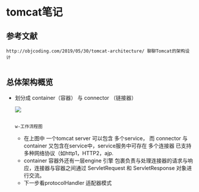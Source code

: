 # tomcat笔记

## 参考文献

```http
http://objcoding.com/2019/05/30/tomcat-architecture/ 聊聊Tomcat的架构设计


```



## 总体架构概览

- 划分成 container（容器） 与 connector （链接器）

  ![](https://raw.githubusercontent.com/objcoding/objcoding.github.io/master/images/tomcat_3.png)

    																	w-工作流程图						
  - 在上图中 一个tomcat server 可以包含 多个service， 而 connector 与 container 又包含在service中，service服务中可存在 多个连接器 已支持多种网络协议（如http1，HTTP2，ajp.
  - container 容器外还有一层engine 引擎 包裹负责与处理连接器的请求与响应，连接器与容器之间通过 ServletRequest 和 ServletResponse 对象进行交流。
  - 下一步看protocolHandler 适配器模式